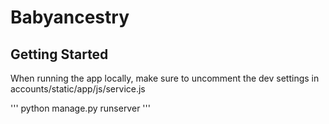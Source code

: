 # Babyancestry

## Getting Started
When running the app locally, make sure to uncomment the dev settings in accounts/static/app/js/service.js

'''
   python manage.py runserver 
'''
